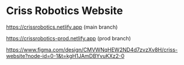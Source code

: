 # Criss Robotics Website

https://crissrobotics.netlify.app (main branch)

https://crissrobotics-prod.netlify.app (prod branch)

https://www.figma.com/design/CMVWNqHEW2ND4d7zvzXv8H/criss-website?node-id=0-1&t=kgH1JAmDBYvuKXz2-0

